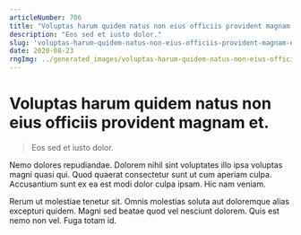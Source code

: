 ```yaml
---
articleNumber: 706
title: "Voluptas harum quidem natus non eius officiis provident magnam et."
description: "Eos sed et iusto dolor."
slug: 'voluptas-harum-quidem-natus-non-eius-officiis-provident-magnam-et.'
date: 2020-08-23
rngImg: ../generated_images/voluptas-harum-quidem-natus-non-eius-officiis-provident-magnam-et..jpg
---
```


# Voluptas harum quidem natus non eius officiis provident magnam et.

> Eos sed et iusto dolor.

Nemo dolores repudiandae. Dolorem nihil sint voluptates illo ipsa voluptas magni quasi qui. Quod quaerat consectetur sunt ut cum aperiam culpa. Accusantium sunt ex ea est modi dolor culpa ipsam. Hic nam veniam.
 Rerum ut molestiae tenetur sit. Omnis molestias soluta aut doloremque alias excepturi quidem. Magni sed beatae quod vel nesciunt dolorem. Quis est nemo non vel. Fuga totam id.
